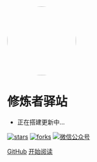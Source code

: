 <img width="160px" style="border-radius: 50%" bor src="https://nodejsred.oss-cn-shanghai.aliyuncs.com/nodejs_roadmap-logo.jpeg?x-oss-process=style/may">

# 修炼者驿站

- 正在搭建更新中...

[![stars](https://badgen.net/github/stars/penn6699/penn6699.github.io?icon=github&color=4ab8a1)](https://github.com/penn6699/penn6699.github.io) 
[![forks](https://badgen.net/github/forks/penn6699/penn6699.github.io?icon=github&color=4ab8a1)](https://github.com/penn6699/penn6699.github.io) 
[<img src="https://img.shields.io/badge/%E5%BE%AE%E4%BF%A1-%E5%85%AC%E4%BC%97%E5%8F%B7-brightgreen" alt='微信公众号'>](https://github.com/penn6699/penn6699.github.io)


[GitHub](<https://github.com/penn6699/penn6699.github.io>)
[开始阅读](README.md)


